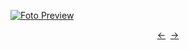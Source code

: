 [![Foto Preview](preview/n265.avif)](https://20essentials.github.io/project-000-265)

<div align="center" style="display: flex; justify-content: center;">
  <a  href="https://github.com/20essentials/project-000-264" target="_blank">&#8592;</a>
  &nbsp;&nbsp;
  <a  href="https://github.com/20essentials/project-000-266" target="_blank">&#8594;</a>
</div>
